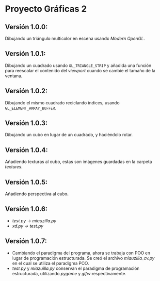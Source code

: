# Proyecto Gráficas 2

## Versión 1.0.0:
Dibujando un triángulo multicolor en escena usando _Modern OpenGL_.

## Versión 1.0.1:
Dibujando un cuadrado usando `GL_TRIANGLE_STRIP` y añadida una función para reescalar el contenido del _viewport_ cuando se cambie el tamaño de la ventana.

## Versión 1.0.2:
Dibujando el mismo cuadrado reciclando índices, usando `GL_ELEMENT_ARRAY_BUFFER`.

## Versión 1.0.3:
Dibujando un cubo en lugar de un cuadrado, y haciéndolo rotar.

## Versión 1.0.4:
Añadiendo texturas al cubo, estas son imágenes guardadas en la carpeta _textures_.

## Versión 1.0.5:
Añadiendo perspectiva al cubo.

## Versión 1.0.6:
-   _test.py_ -> _miauzilla.py_
-   _xd.py_ -> _test.py_

## Versión 1.0.7:
-   Cambiando el paradigma del programa, ahora se trabaja con POO en lugar de programación estructurada. Se creó el archivo _miauzilla\_cv.py_ en el cual se utiliza el paradigma POO.
-   _test.py_ y _miazuilla.py_ conservan el paradigma de programación estructurada, utilizando _pygame_ y _glfw_ respectivamente.
